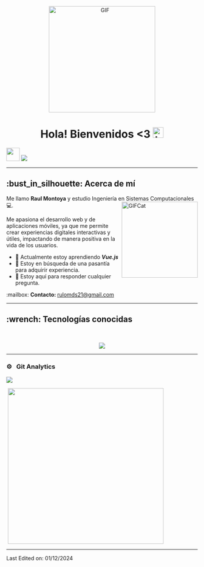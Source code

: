 <p align="center">
<img alt="GIF" src="https://github.com/user-attachments/assets/672b55a6-ab5c-4a2b-a14d-250f6cf7a1c8" height="280" />
 <p/>
<h1 align="center"> Hola! Bienvenidos <3 <img src="https://user-images.githubusercontent.com/1303154/88677602-1635ba80-d120-11ea-84d8-d263ba5fc3c0.gif" width="28px" alt="hi"></h1>


<a href="https://bsky.app/profile/rmontoya21.bsky.social">
<img src="https://github.com/user-attachments/assets/550db207-c748-46cf-ad25-64836b63ecb6" width="35px"/></a>
<a href="mailto:rulomds21@gmail.com">
<img src="https://img.shields.io/badge/Gmail-D14836?style=for-the-badge&logo=gmail&logoColor=white" />
</a>
<hr>
<h2>:bust_in_silhouette: Acerca de mí</h2>

Me llamo <strong>Raul Montoya</strong> y estudio Ingeniería en Sistemas Computacionales 💻.<img alt="GIFCat" src="https://github.com/user-attachments/assets/72f27353-c669-4e67-b62b-65a5b2594261" height="200" align="right"/>
<p>Me apasiona el desarrollo web y de aplicaciones móviles, ya que me permite crear experiencias digitales interactivas y útiles, impactando de manera positiva en la vida de los usuarios.</p>

<!-- TODO: Add last video link -->

- :seedling: Actualmente estoy aprendiendo <i><b>Vue.js</b></i> 
- 🤔 Estoy en búsqueda de una pasantía para adquirir experiencia.
- :speech_balloon: Estoy aquí para responder cualquier pregunta. 

  
<p>:mailbox: <b>Contacto: </b><a href="mailto:rulomds21@gmail.com">rulomds21@gmail.com</a></p> 



<hr>
<h2>:wrench: Tecnologías conocidas</h2>
<br>
<p align="center">
  <a href="https://skillicons.dev">
    <img src="https://skillicons.dev/icons?i=html,css,js,java,azure,kotlin,androidstudio,python,bash,c,cpp,cs,debian,ubuntu,nodejs,dotnet,git,npm,figma,linux,mysql,nginx,php,sqlite,arduino,vscode,vue,xd" />
  </a>
</p>


<hr>

### ⚙️ &nbsp; Git Analytics
 
<p><img align="center" src="https://github-readme-stats.vercel.app/api?username=21Rulo&theme=dark&show_icons=true" /></p>
<p>&nbsp;<img align="center" src="https://github-readme-stats.vercel.app/api/top-langs/?username=21Rulo&theme=dark&layout=compact" width="410" /></p>

------
Last Edited on: 01/12/2024
